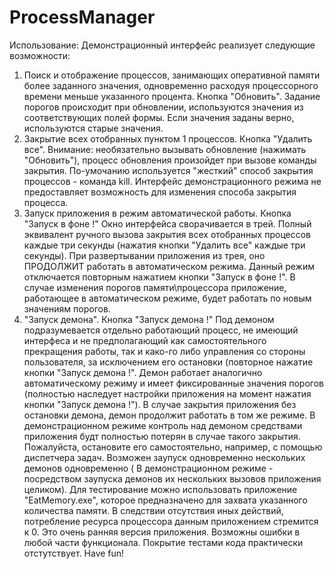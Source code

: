 # ProcessManager

Использование:
Демонстрационный интерфейс реализует следующие возможности: 
1. Поиск и отображение процессов, занимающих оперативной памяти более заданного значения, одновременно расходуя процессорного времени меньше указанного процента. Кнопка "Обновить". Задание порогов происходит при обновлении, используются значения из соответствующих полей формы. Если значения заданы верно, используются старые значения. 
2. Закрытие всех отобранных пунктом 1 процессов. Кнопка "Удалить все". Внимание: необязательно вызывать обновление (нажимать "Обновить"),  процесс обновления произойдет при вызове команды закрытия. По-умочанию используется "жесткий" способ закрытия процессов - команда kill. Интерфейс демонстрационного режима не предоставляет возможность для изменения способа закрытия процесса. 
3. Запуск приложения в режим автоматической работы. Кнопка "Запуск в фоне \!"  Окно интерфейса сворачивается в трей. Полный эквивалент ручного вызова закрытия всех отобранных процессов каждые три секунды (нажатия кнопки "Удалить все" каждые три секунды). При развертывании приложения из трея, оно ПРОДОЛЖИТ работать в автоматическом режима. Данный режим отключается повторным нажатием кнопки "Запуск в фоне \!". В случае изменения порогов памяти\процессора приложение, работающее в автоматическом режиме, будет работать по новым значениям порогов. 
4. "Запуск демона". Кнопка "Запуск демона \!" Под демоном подразумевается отдельно работающий процесс, не имеющий интерфеса и не предполагающий как  самостоятельного прекращения работы, так и како-го либо управления со стороны пользователя, за исключением его остановки (повторное нажатие   кнопки "Запуск демона \!". Демон работает аналогично автоматическому режиму и имеет фиксированные значения порогов (полностью наследует настройки приложения на момент нажатия кнопки "Запуск демона \!"). В случае закрытия приложения без остановки демона, демон продолжит работать в том же режиме. В демонстрационном режиме контроль над демоном средствами приложения будт полностью потерян в случае такого закрытия. Пожалуйста, остановите его самостоятельно, например, с помощью диспетчера задач.  Возможен заупуск одновременно нескольких демонов одновременно ( В демонстрационном режиме - посредством заупуска демонов их  нескольких вызовов приложения целиком).
Для тестирование можно использовать приложение "EatMemory.exe", которое предназначено для захвата указанного количества памяти. В следствии отсутствия иных действий, потребление ресурса процессора данным приложением стремится к 0. 
Это очень ранняя версия приложения. Возможны ошибки в любой части функционала. Покрытие тестами кода практически отстутствует. 
Have fun!
